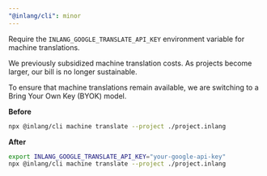 ```yaml
---
"@inlang/cli": minor
---
```


Require the `INLANG_GOOGLE_TRANSLATE_API_KEY` environment variable for machine translations.

We previously subsidized machine translation costs. As projects become larger, our bill is no longer sustainable.

To ensure that machine translations remain available, we are switching to a Bring Your Own Key (BYOK) model.

**Before**

```sh
npx @inlang/cli machine translate --project ./project.inlang
```

**After**

```sh
export INLANG_GOOGLE_TRANSLATE_API_KEY="your-google-api-key"
npx @inlang/cli machine translate --project ./project.inlang
```
